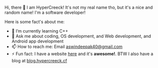 Hi, there 👋 I am HyperCreeck! It's not my real name tho, but it's a nice and random name! I'm a software developer!

Here is some fact's about me:
- 🌱 I’m currently learning C++
- 💬 Ask me about coding, OS development, and Web development, and Android app development
- 📫 How to reach me: Email [aswindeepak40@gmail.com](mailto:aswindeepak40@gmail.com)
- ⚡ Fun fact: I have a website [here](http://hypercreeck.cf/) and it's **awesome!**. BTW I also have a blog at [blog.hypercreeck.cf](blog.hypercreeck.cf)
